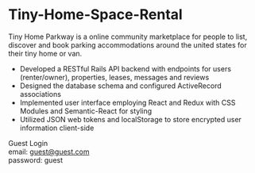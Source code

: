 # Tiny-Home-Space-Rental
Tiny Home Parkway is a online community marketplace for people to list, discover and book parking accommodations around the united states for their tiny home or van. 
+ Developed a RESTful Rails API backend with endpoints for users (renter/owner), properties, leases, messages and reviews
+ Designed the database schema and configured ActiveRecord associations
+ Implemented user interface employing React and Redux with CSS Modules and Semantic-React for styling
+ Utilized JSON web tokens and localStorage to store encrypted user information client-side

Guest Login <br>
email: guest@guest.com <br>
password: guest
